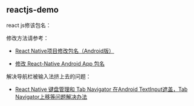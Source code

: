 ## reactjs-demo
react js修该包名：

修改方法请参考：

- [React Native项目修改包名（Android版）](http://blog.csdn.net/qizhenshuai/article/details/51481607)

- [修改 React-Native Android App 包名](http://blog.csdn.net/qianzhihe1992110/article/details/72844088)

解决导航栏被输入法挤上去的问题：

- [React Native 键盘管理和 Tab Navigator 在Android TextInput遮盖，Tab Navigator上移等问题解决办法](http://blog.csdn.net/u011690583/article/details/53808773) 
